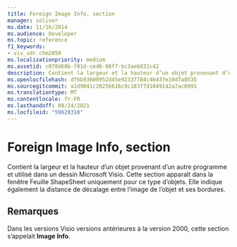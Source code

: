 ```yaml
---
title: Foreign Image Info, section
manager: soliver
ms.date: 11/16/2014
ms.audience: Developer
ms.topic: reference
f1_keywords:
- vis_sdr.chm2050
ms.localizationpriority: medium
ms.assetid: c870d60b-f01d-ced6-08f7-bc3ae6832c42
description: Contient la largeur et la hauteur d’un objet provenant d’un autre programme et utilisé dans un dessin Microsoft Visio. Cette section apparaît dans la fenêtre Feuille ShapeSheet uniquement pour ce type d’objets. Elle indique également la distance de décalage entre l’image de l’objet et ses bordures.
ms.openlocfilehash: df6b93600952d45e92337784c46437e10d7a8535
ms.sourcegitcommit: a1d9041c20256616c9c183f7d1049142a7ac6991
ms.translationtype: MT
ms.contentlocale: fr-FR
ms.lasthandoff: 09/24/2021
ms.locfileid: "59628310"
---
```

# <a name="foreign-image-info-section"></a>Foreign Image Info, section

Contient la largeur et la hauteur d’un objet provenant d’un autre programme et utilisé dans un dessin Microsoft Visio. Cette section apparaît dans la fenêtre Feuille ShapeSheet uniquement pour ce type d’objets. Elle indique également la distance de décalage entre l’image de l’objet et ses bordures.
  
## <a name="remarks"></a>Remarques

Dans les versions Visio versions antérieures à la version 2000, cette section s’appelait **Image Info**.
  

